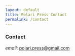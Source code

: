 ```yaml
---
layout: default
title: Polari Press Contact
permalink: /contact
---
```


### Contact

*email:* <a href="mailto:polari.press@gmail.com">polari.press@gmail.com</a>